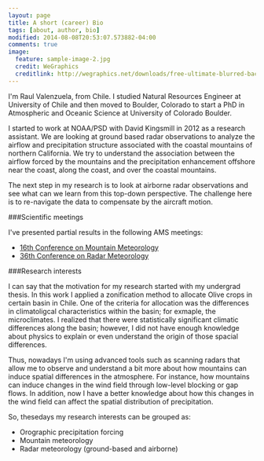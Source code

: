 ```yaml
---
layout: page
title: A short (career) Bio
tags: [about, author, bio]
modified: 2014-08-08T20:53:07.573882-04:00
comments: true
image:
  feature: sample-image-2.jpg
  credit: WeGraphics
  creditlink: http://wegraphics.net/downloads/free-ultimate-blurred-background-pack/
---
```


I'm Raul Valenzuela, from Chile. I studied Natural Resources Engineer at University of Chile and then
moved to Boulder, Colorado to start a PhD in Atmospheric and Oceanic Science at University of Colorado Boulder.

I started to work at NOAA/PSD with David Kingsmill in 2012 as a research assistant. We are looking at ground based radar observations to analyze the airflow and precipitation structure associated with the coastal mountains of northern California. We try to understand the association between the airflow forced by the mountains and the precipitation enhancement offshore near the coast, along the coast, and over the coastal mountains.
  
The next step in my research is to look at airborne radar observations and see what can we learn from this top-down perspective. The challenge here is to re-navigate the data to compensate by the aircraft motion.

###Scientific meetings

I've presented partial results in the following AMS meetings:


* [16th Conference on Mountain Meteorology](https://ams.confex.com/ams/16MountMet/webprogram/Paper251866.html)
* [36th Conference on Radar Meteorology](https://ams.confex.com/ams/36Radar/webprogram/Paper228797.html)


###Research interests 

I can say that the motivation for my research started with my undergrad thesis. In this work I applied a zonification method to allocate Olive crops in certain basin in Chile. One of the criteria for allocation was the differences in climatoligcal characteristics within the basin; for exmaple, the microclimates. I realized that there were statistically significant climatic differences along the basin; however, I did not have enough knowledge about physics to explain or even understand the origin of those spacial differences.

Thus, nowadays I'm using advanced tools such as scanning radars that allow me to observe and understand a bit more about how mountains can induce spatial differences in the atmosphere. For instance, how mountains can induce changes in the wind field through low-level blocking or gap flows. In addition, now I have a better knowledge about how this changes in the wind field can affect the spatial distribution of precipitation.

So, thesedays my research interests can be grouped as: 

* Orographic precipitation forcing
* Mountain meteorology 
* Radar meteorology (ground-based and airborne)


